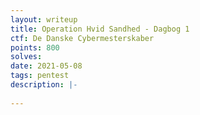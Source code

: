 ```yaml
---
layout: writeup
title: Operation Hvid Sandhed - Dagbog 1
ctf: De Danske Cybermesterskaber
points: 800
solves: 
date: 2021-05-08
tags: pentest
description: |-
    
---
```

